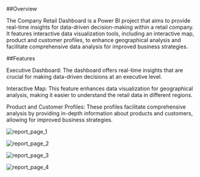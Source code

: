 ##Overview

The Company Retail Dashboard is a Power BI project that aims to provide real-time insights for data-driven decision-making within a retail company. It features interactive data visualization tools, including an interactive map, product and customer profiles, to enhance geographical analysis and facilitate comprehensive data analysis for improved business strategies.

##Features

Executive Dashboard: The dashboard offers real-time insights that are crucial for making data-driven decisions at an executive level.

Interactive Map: This feature enhances data visualization for geographical analysis, making it easier to understand the retail data in different regions.

Product and Customer Profiles: These profiles facilitate comprehensive analysis by providing in-depth information about products and customers, allowing for improved business strategies.

![report_page_1](https://github.com/ThangNguyenUsask/CompanyRetail/assets/93494432/8b5c6fb4-e895-4f0c-8a9c-89e76862eb96)

![report_page_2](https://github.com/ThangNguyenUsask/CompanyRetail/assets/93494432/79a252c4-273c-4a2b-9154-ccc96c81f91e)

![report_page_3](https://github.com/ThangNguyenUsask/CompanyRetail/assets/93494432/49ac5a17-5134-4ed8-bce9-078feabada9e)

![report_page_4](https://github.com/ThangNguyenUsask/CompanyRetail/assets/93494432/8359b166-84cf-4512-9b75-d3ecb3c6dce3)
